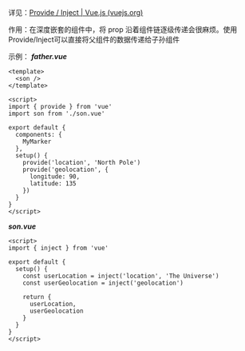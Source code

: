 详见：[Provide / Inject | Vue.js (vuejs.org)](https://v3.cn.vuejs.org/guide/component-provide-inject.html)

作用：在深度嵌套的组件中，将 prop 沿着组件链逐级传递会很麻烦。使用 Provide/Inject可以直接将父组件的数据传递给子孙组件

示例：
***father.vue***
```
<template>
  <son />
</template>

<script>
import { provide } from 'vue'
import son from './son.vue'

export default {
  components: {
    MyMarker
  },
  setup() {
    provide('location', 'North Pole')
    provide('geolocation', {
      longitude: 90,
      latitude: 135
    })
  }
}
</script>
```

***son.vue***
```
<script>
import { inject } from 'vue'

export default {
  setup() {
    const userLocation = inject('location', 'The Universe')
    const userGeolocation = inject('geolocation')

    return {
      userLocation,
      userGeolocation
    }
  }
}
</script>
```